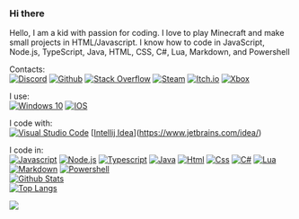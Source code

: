 ### Hi there
Hello, I am a kid with passion for coding.
I love to play Minecraft and make small projects in HTML/Javascript.
I know how to code in JavaScript, Node.js, TypeScript, Java, HTML, CSS, C#, Lua, Markdown, and Powershell

Contacts:\
[![Discord](https://img.shields.io/badge/Discord-7289DA?style=for-the-badge&logo=discord&logoColor=white)](https://discord.com/invite/pTKcJjwJ3G)
[![Github](https://img.shields.io/badge/GitHub-100000?style=for-the-badge&logo=github&logoColor=white)](https://github.com/Kale-Ko)
[![Stack Overflow](https://img.shields.io/badge/Stack_Overflow-FE7A16?style=for-the-badge&logo=stack-overflow&logoColor=white)](https://stackoverflow.com/users/14651779/kale-ko)
[![Steam](https://img.shields.io/badge/Steam-000000?style=for-the-badge&logo=steam&logoColor=white)](https://steamcommunity.com/id/kale-ko/)
[![Itch.io](https://img.shields.io/badge/Itch.io-FA5C5C?style=for-the-badge&logo=itch.io&logoColor=white)](https://kale-ko.itch.io/)
[![Xbox](https://img.shields.io/badge/Xbox-107C10?style=for-the-badge&logo=xbox&logoColor=white)]()

I use:\
[![Windows 10](https://img.shields.io/badge/Windows-0078D6?style=for-the-badge&logo=windows&logoColor=white)](https://www.microsoft.com/en-us/windows/get-windows-10)
[![IOS](https://img.shields.io/badge/iOS-000000?style=for-the-badge&logo=ios&logoColor=white)](https://www.apple.com/)

I code with:\
[![Visual Studio Code](https://img.shields.io/badge/Visual_Studio_Code-0078D4?style=for-the-badge&logo=visual%20studio%20code&logoColor=white)](https://code.visualstudio.com/)
[[Intellij Idea]()](https://www.jetbrains.com/idea/)

I code in:\
[![Javascript](https://img.shields.io/badge/JavaScript-323330?style=for-the-badge&logo=javascript&logoColor=F7DF1E)](https://www.javascript.com/)
[![Node.js](https://img.shields.io/badge/Node.js-43853D?style=for-the-badge&logo=node.js&logoColor=white)](https://nodejs.org/)
[![Typescript](https://img.shields.io/badge/TypeScript-007ACC?style=for-the-badge&logo=typescript&logoColor=white)](https://www.typescriptlang.org/)
[![Java](https://img.shields.io/badge/Java-ED8B00?style=for-the-badge&logo=java&logoColor=white)](https://www.java.com/)
[![Html](https://img.shields.io/badge/HTML-239120?style=for-the-badge&logo=html5&logoColor=white)](https://developer.mozilla.org/en-US/docs/Web/HTML)
[![Css](https://img.shields.io/badge/CSS-239120?&style=for-the-badge&logo=css3&logoColor=white)](https://www.w3.org/Style/CSS/Overview.en.html)
[![C#](https://img.shields.io/badge/C%23-239120?style=for-the-badge&logo=c-sharp&logoColor=white)](https://docs.microsoft.com/en-us/dotnet/csharp/)
[![Lua](https://img.shields.io/badge/Lua-2C2D72?style=for-the-badge&logo=lua&logoColor=white)](https://www.lua.org/)
[![Markdown](https://img.shields.io/badge/Markdown-000000?style=for-the-badge&logo=markdown&logoColor=white)](https://www.markdownguide.org/)
[![Powershell](https://img.shields.io/badge/PowerShell-5391FE?style=for-the-badge&logo=PowerShell&logoColor=white)](https://docs.microsoft.com/en-us/powershell/)
\
[![Github Stats](https://github-readme-stats.vercel.app/api?username=Kale-Ko&count_private=true&show_icons=true&theme=gruvbox&border_radius=12&hide_border=true&include_all_commits=true&custom_title=Kale%20Ko%27s%20Stats&cache_seconds=1800&bg_color=0D1117)](https://github.com/Kale-Ko)
\
[![Top Langs](https://github-readme-stats.vercel.app/api/top-langs?username=Kale-Ko&layout=compact&custom_title=Kale%20Ko%27s%20Top%20Languages&langs_count=10&theme=gruvbox&border_radius=12&hide_border=true&cache_seconds=1800&bg_color=0D1117)](https://github.com/Kale-Ko)

![](https://hit.yhype.me/github/profile?user_id=54416665)
